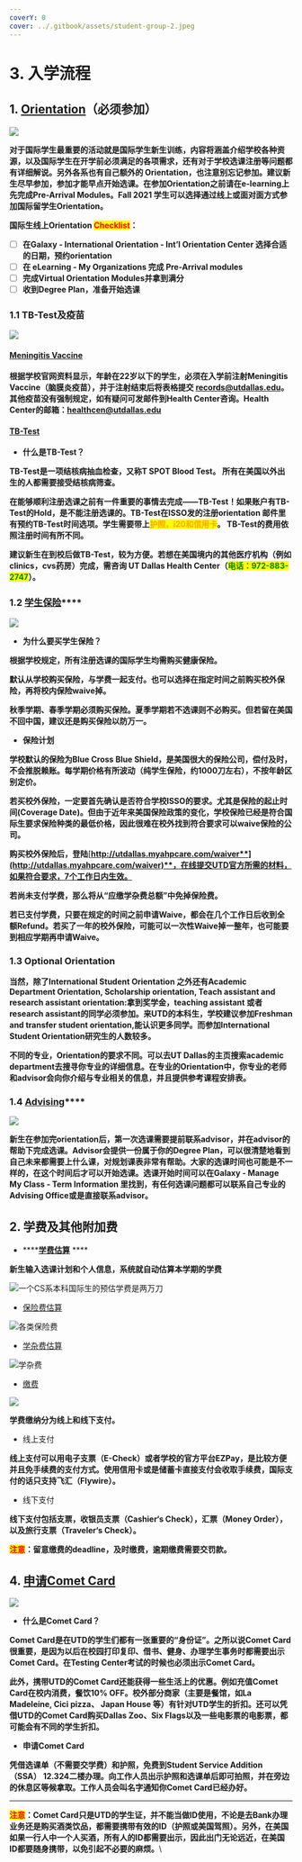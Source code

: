 ```yaml
---
coverY: 0
cover: ../.gitbook/assets/student-group-2.jpeg
---
```


# 3. 入学流程

## 1. [**Orientation**](https://fye.utdallas.edu/orientation/)**（必须参加）**

![](../.gitbook/assets/Orientation-1.jpeg)

**对于国际学生最重要的活动就是国际学生新生训练，内容将涵盖介绍学校各种资源，以及国际学生在开学前必须满足的各项需求，还有对于学校选课注册等问题都有详细解说。另外各系也有自己额外的 Orientation，也注意别忘记参加。建议新生尽早参加，参加才能早点开始选课。在参加Orientation之前请在e-learning上先完成Pre-Arrival Modules。Fall 2021 学生可以选择通过线上或面对面方式参加国际留学生Orientation。**

**国际生线上Orientation **<mark style="color:red;">**Checklist**</mark>**：**&#x20;

* [ ] **在Galaxy - International Orientation  - Int’l Orientation Center 选择合适的日期，预约orientation**
* [ ] **在 eLearning - My Organizations 完成 Pre-Arrival modules**
* [ ] **完成Virtual Orientation Modules并拿到满分**
* [ ] **收到Degree Plan，准备开始选课**

### **1.1 TB-Test及疫苗**

![](../.gitbook/assets/TB-shutterstock\_579968257\_h1.jpeg)

#### ****[**Meningitis Vaccine**](https://registrar.utdallas.edu/legislative-policies/vaccine/)****

**根据学校官网资料显示，年龄在22岁以下的学生，必须在入学前注射Meningitis Vaccine（脑膜炎疫苗），并于注射结束后将表格提交 records@utdallas.edu。其他疫苗没有强制规定，如有疑问可发邮件到Health Center咨询。Health Center的邮箱：healthcen@utdallas.edu**

#### ****[**TB-Test**](https://studenthealthcenter.utdallas.edu/resources/tuberculosis-immunization/)****

* **什么是TB-Test？**

**TB-Test是一项结核病抽血检查，又称T SPOT Blood Test。 所有在美国以外出生的人都需要接受结核病筛查。**

**在能够顺利注册选课之前有一件重要的事情去完成——TB-Test！如果账户有TB-Test的Hold，是不能注册选课的。TB-Test在ISSO发的注册orientation 邮件里有预约TB-Test时间选项。学生需要带上**<mark style="color:orange;">**护照，i20和信用卡**</mark>**。 TB-Test的费用依照注册时间有所不同。**

**建议新生在到校后做TB-Test，较为方便。若想在美国境内的其他医疗机构（例如clinics，cvs药房）完成，需咨询 UT Dallas Health Center（**<mark style="color:green;">**电话：972-883-2747**</mark>**）。**



### **1.2** [**学生保险**](https://insurance.utdallas.edu)****

![](<../.gitbook/assets/Health Insurance GettyImages-589567718.jpeg>)

* **为什么要买学生保险？**

**根据学校规定，所有注册选课的国际学生均需购买健康保险。**

**默认从学校购买保险，与学费一起支付。也可以选择在指定时间之前购买校外保险，再将校内保险waive掉。**

**秋季学期、春季学期必须购买保险。夏季学期若不选课则不必购买。但若留在美国不回中国，建议还是购买保险以防万一。**

* **保险计划**

**学校默认的保险为Blue Cross Blue Shield，是美国很大的保险公司，偿付及时，不会推脱赖账。每学期价格有所波动（纯学生保险，约1000刀左右），不按年龄区别定价。**

**若买校外保险，一定要首先确认是否符合学校ISSO的要求。尤其是保险的起止时间(Coverage Date)。但由于近年来美国保险政策的变化，学校保险已经是符合国际生要求保险种类的最低价格，因此很难在校外找到符合要求可以waive保险的公司。**

**购买校外保险后，登陆**[**http://utdallas.myahpcare.com/waiver**](http://utdallas.myahpcare.com/waiver)**，在线提交UTD官方所需的材料，如果符合要求，7个工作日内生效。**

**若尚未支付学费，那么将从“应缴学杂费总额”中免掉保险费。**

**若已支付学费，只要在规定的时间之前申请Waive，都会在几个工作日后收到全额Refund。若买了一年的校外保险，可能可以一次性Waive掉一整年，也可能要到相应学期再申请Waive。**

### **1.3 Optional Orientation**

**当然，除了International Student Orientation 之外还有Academic Department Orientation, Scholarship orientation, Teach assistant and research assistant orientation:拿到奖学金，teaching assistant 或者 research assistant的同学必须参加。来UTD的本科生，学校建议参加Freshman and transfer student orientation,能认识更多同学。而参加International Student Orientation研究生的人数较多。**

**不同的专业，Orientation的要求不同。可以去UT Dallas的主页搜索academic department去搜寻你专业的详细信息。在专业的Orientation中，你专业的老师和advisor会向你介绍与专业相关的信息，并且提供参考课程安排表。**

### **1.4** [**Advising**](https://registrar.utdallas.edu/registration/academic-advising/)****

![](<../.gitbook/assets/image (22).png>)

**新生在参加完orientation后，第一次选课需要提前联系advisor，并在advisor的帮助下完成选课。Advisor会提供一份属于你的Degree Plan，可以很清楚地看到自己未来都需要上什么课，对规划课表非常有帮助。大家的选课时间也可能是不一样的，在这个时间后才可以开始选课。选课开始时间可以在Galaxy - Manage My Class - Term Information 里找到，有任何选课问题都可以联系自己专业的Advising Office或是直接联系advisor。**

## **2. 学费及其他附加费**

* ****[**学费估算**](https://bursar.utdallas.edu/tuition/tuition-estimates/) ****&#x20;

&#x20;      **新生输入选课计划和个人信息，系统就自动估算本学期的学费**

![一个CS系本科国际生的预估学费是两万刀](<../.gitbook/assets/Screen Shot 2022-01-09 at 9.40.03 PM.png>)

* [保险费估算](https://bursar.utdallas.edu/tuition/other-charges/)

![各类保险费](<../.gitbook/assets/Screen Shot 2022-01-09 at 9.48.08 PM (1).png>)

* [学杂费估算](https://bursar.utdallas.edu/tuition/other-charges/)

![学杂费](<../.gitbook/assets/Screen Shot 2022-01-09 at 9.48.45 PM.png>)

* [缴费](https://bursar.utdallas.edu)

![](<../.gitbook/assets/image (33).png>)

**学费缴纳分为线上和线下支付。**

* 线上支付

**线上支付可以用电子支票（E-Check）或者学校的官方平台EZPay，是比较方便并且免手续费的支付方式。使用信用卡或是储蓄卡直接支付会收取手续费，国际支付的话只支持飞汇（Flywire）。**

* 线下支付

**线下支付包括支票，收银员支票（Cashier‘s Check），汇票（Money Order），以及旅行支票（Traveler‘s Check）。**

<mark style="color:red;">**注意**</mark>**：留意缴费的deadline，及时缴费，逾期缴费需要交罚款。**

## 4. [申请Comet Card](https://cometcard.utdallas.edu)

![](<../.gitbook/assets/image (2).png>)

* **什么是Comet Card？**&#x20;

&#x20;**Comet Card是在UTD的学生们都有一张重要的“身份证”。之所以说Comet Card很重要，是因为以后在校园打印复印、借书、健身、办理学生事务时都需要出示Comet Card。在Testing Center考试的时候也必须出示Comet Card。**

**此外，携带UTD的Comet Card还能获得一些生活上的优惠。例如充值Comet Card在校内消费，餐饮10% OFF。校外部分商家（主要是餐馆，如La Madeleine, Cici pizza、 Japan House 等）有针对UTD学生的折扣。还可以凭借UTD的Comet Card购买Dallas Zoo、Six Flags以及一些电影票的电影票，都可能会有不同的学生折扣。**

* **申请Comet Card**

**凭借选课单（不需要交学费）和护照，免费到Student Service Addition （SSA） 12.324二楼办理。向工作人员出示护照和选课单后即可拍照，并在旁边的休息区等候拿取。工作人员会叫名字通知你Comet Card已经办好。**

****

<mark style="color:red;">**注意**</mark>**：Comet Card只是UTD的学生证，并不能当做ID使用，不论是去Bank办理业务还是购买酒类饮品，都需要携带有效的ID（护照或美国驾照）。另外，在美国如果一行人中一个人买酒，所有人的ID都需要出示，因此出门无论远近，在美国ID都要随身携带，以免引起不必要的麻烦。**\
